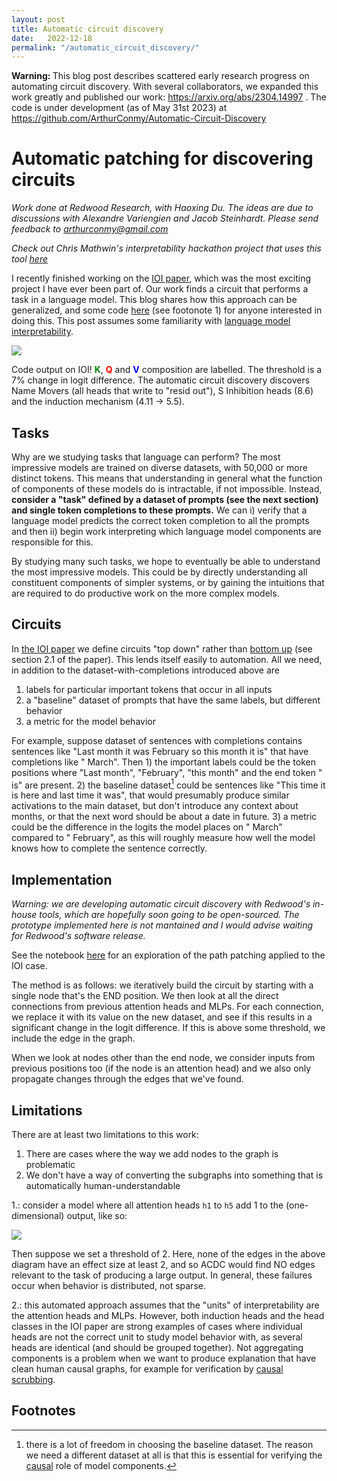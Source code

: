 ```yaml
---
layout: post
title: Automatic circuit discovery
date:   2022-12-18
permalink: "/automatic_circuit_discovery/"
---
```


<b> Warning: </b> This blog post describes scattered early research progress on automating circuit discovery. With several collaborators, we expanded this work greatly and published our work: <a href="https://arxiv.org/abs/2304.14997">https://arxiv.org/abs/2304.14997</a> . The code is under development (as of May 31st 2023) at <a href="https://github.com/ArthurConmy/Automatic-Circuit-Discovery">https://github.com/ArthurConmy/Automatic-Circuit-Discovery</a>

<h1>Automatic patching for discovering circuits</h1>

<i>Work done at Redwood Research, with Haoxing Du. The ideas are due to discussions with Alexandre Variengien and Jacob Steinhardt. Please send feedback to arthurconmy@gmail.com</i>

<i>Check out Chris Mathwin's interpretability hackathon project that uses this tool <a href="https://itch.io/jam/mechint/rate/1889871">here</a></i>

<p>I recently finished working on the <a href="https://arxiv.org/abs/2211.00593">IOI paper</a>, which was the most exciting project I have ever been part of. Our work finds a circuit that performs a task in a language model. This blog shares how this approach can be generalized, and some code <a href="https://colab.research.google.com/github/ArthurConmy/Easy-Transformer/blob/main/AutomaticCircuitDiscovery.ipynb">here</a> (see footonote 1) for anyone interested in doing this. This post assumes some familiarity with <a href="https://transformer-circuits.pub/2021/framework/index.html">language model interpretability</a>.</p>

<img src="https://i.imgur.com/3ONKQBB.png">


Code output on IOI! <b style="color:green;">K</b>, <b style="color:red;">Q</b> and <b style="color:blue;">V</b> composition are labelled. The threshold is a 7% change in logit difference. The automatic circuit discovery discovers Name Movers (all heads that write to "resid out"), S Inhibition heads (8.6) and the induction mechanism (4.11 -> 5.5).

<h2>Tasks</h2>
Why are we studying tasks that language can perform? The most impressive models are trained on diverse datasets, with 50,000 or more distinct tokens. This means that understanding in general what the function of components of these models do is intractable, if not impossible. Instead, <b>consider a "task" defined by a dataset of prompts (see the next section) and single token completions to these prompts.</b> We can i) verify that a language model predicts the correct token completion to all the prompts and then ii) begin work interpreting which language model components are responsible for this.

By studying many such tasks, we hope to eventually be able to understand the most impressive models. This could be by directly understanding all constituent components of simpler systems, or by gaining the intuitions that are required to do productive work on the more complex models.
<h2>Circuits</h2>
In <a href="https://arxiv.org/abs/2211.00593">the IOI paper</a> we define circuits "top down" rather than <a href="https://distill.pub/2020/circuits/zoom-in/">bottom up</a> (see section 2.1 of the paper). This lends itself easily to automation. All we need, in addition to the dataset-with-completions introduced above are 

<ol>
    <li>labels for particular important tokens that occur in all inputs</li>
    <li>a "baseline" dataset of prompts that have the same labels, but different behavior</li>
    <li>a metric for the model behavior</li>
</ol>

For example, suppose dataset of sentences with completions contains sentences like "Last month it was February so this month it is" that have completions like " March". Then 1) the important labels could be the token positions where "Last month", "February", "this month" and the end token " is" are present. 2) the baseline dataset[^fn2] could be sentences like "This time it is here and last time it was", that would presumably produce similar activations to the main dataset, but don't introduce any context about months, or that the next word should be about a date in future. 3) a metric could be the difference in the logits the model places on " March" compared to " February", as this will roughly measure how well the model knows how to complete the sentence correctly.

<h2>Implementation</h2>

<i>Warning: we are developing automatic circuit discovery with Redwood's in-house tools, which are hopefully soon going to be open-sourced. The prototype implemented here is not mantained and I would advise waiting for Redwood's software release.</i>

See the notebook <a href="https://colab.research.google.com/github/ArthurConmy/Easy-Transformer/blob/main/AutomaticCircuitDiscovery.ipynb">here</a> for an exploration of the path patching applied to the IOI case.

The method is as follows: we iteratively build the circuit by starting with a single node that's the END position. We then look at all the direct connections from previous attention heads and MLPs. For each connection, we replace it with its value on the new dataset, and see if this results in a significant change in the logit difference. If this is above some threshold, we include the edge in the graph.

When we look at nodes other than the end node, we consider inputs from previous positions too (if the node is an attention head) and we also only propagate changes through the edges that we've found.
<h2>Limitations</h2>
There are at least two limitations to this work:

1. There are cases where the way we add nodes to the graph is problematic
2. We don't have a way of converting the subgraphs into something that is automatically human-understandable

1.: consider a model where all attention heads `h1` to `h5` add 1 to the (one-dimensional) output, like so:

<img src="https://i.imgur.com/Uv5vG9n.png">

Then suppose we set a threshold of 2. Here, none of the edges in the above diagram have an effect size at least 2, and so ACDC would find NO edges relevant to the task of producing a large output. In general, these failures occur when behavior is distributed, not sparse.

2.: this automated approach assumes that the "units" of interpretability are the attention heads and MLPs. However, both induction heads and the head classes in the IOI paper are strong examples of cases where individual heads are not the correct unit to study model behavior with, as several heads are identical (and should be grouped together). Not aggregating components is a problem when we want to produce explanation that have clean human causal graphs, for example for verification by <a href="https://www.alignmentforum.org/posts/JvZhhzycHu2Yd57RN/causal-scrubbing-a-method-for-rigorously-testing">causal scrubbing</a>.

<h2> Footnotes </h2>

[^fn1]: the code has struggled in Google Colab for me, if you have access to a better machine you may see performance improvements. If you are interested in collaborating on improving the state of this code, please reach out.

[^fn2]: there is a lot of freedom in choosing the baseline dataset. The reason we need a different dataset at all is that this is essential for verifying the <a href="https://en.wikipedia.org/wiki/The_Book_of_Why#Chapter_1:_The_Ladder_of_Causation">causal</a> role of model components.